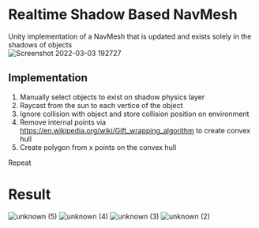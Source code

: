 # Realtime Shadow Based NavMesh
Unity implementation of a NavMesh that is updated and exists solely in the shadows of objects  
![Screenshot 2022-03-03 192727](https://user-images.githubusercontent.com/50963416/156681593-e2453a4e-1e71-41d0-8444-71f2aa6b7a60.png)


## Implementation
1. Manually select objects to exist on shadow physics layer  
2. Raycast from the sun to each vertice of the object  
3. Ignore collision with object and store collision position on environment  
4. Remove internal points via https://en.wikipedia.org/wiki/Gift_wrapping_algorithm to create convex hull  
5. Create polygon from x points on the convex hull  

Repeat  

# Result
![unknown (5)](https://user-images.githubusercontent.com/50963416/156680648-4efe3965-21f3-4627-8352-0188e1d73c66.png)
![unknown (4)](https://user-images.githubusercontent.com/50963416/156680537-c3dfa8c9-8f4f-45bf-9ebe-60a1f7ed53ca.png)
![unknown (3)](https://user-images.githubusercontent.com/50963416/156680492-d88948fc-0099-49f0-b184-9ac1e9c6503a.png)
![unknown (2)](https://user-images.githubusercontent.com/50963416/156680779-b00f538b-2c78-44d8-8cb0-9b1c0842d64e.png)
